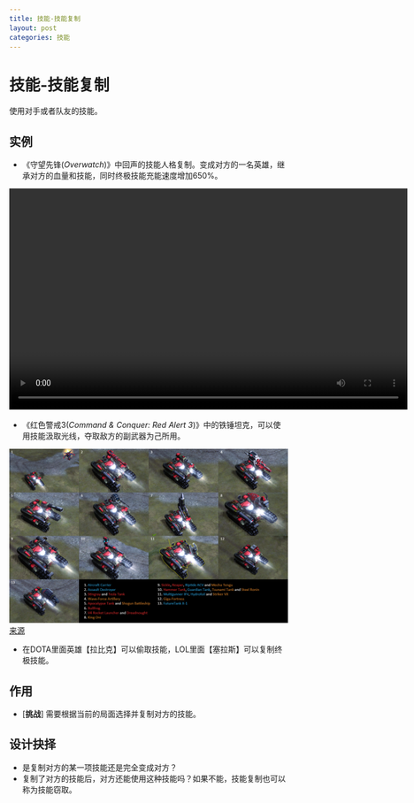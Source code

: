 ```yaml
---
title: 技能-技能复制
layout: post
categories: 技能
---
```


# 技能-技能复制
使用对手或者队友的技能。

## 实例

- 《守望先锋(*Overwatch*)》中回声的技能人格复制。变成对方的一名英雄，继承对方的血量和技能，同时终极技能充能速度增加650%。

<video width="720" height="400" controls>
    <source src="/videos/回声-人格复制.mp4" type="video/mp4">
</video>

- 《红色警戒3(*Command & Conquer: Red Alert 3*)》中的铁锤坦克，可以使用技能汲取光线，夺取敌方的副武器为己所用。

![携带不同副武器的铁锤坦克](/images/携带不同副武器的铁锤坦克.png)
[来源](https://cnc.fandom.com/wiki/File:RA3_Hammer_Tank_Variants.png)

- 在DOTA里面英雄【拉比克】可以偷取技能，LOL里面【塞拉斯】可以复制终极技能。

## 作用
- [**挑战**] 需要根据当前的局面选择并复制对方的技能。

## 设计抉择
- 是复制对方的某一项技能还是完全变成对方？
- 复制了对方的技能后，对方还能使用这种技能吗？如果不能，技能复制也可以称为技能窃取。